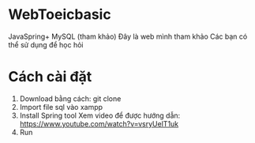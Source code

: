 # WebToeicbasic
JavaSpring+ MySQL (tham khảo)
Đây là web mình tham khảo
Các bạn có thể sử dụng để học hỏi
# Cách cài đặt
1. Download bằng cách:
   git clone  
2. Import file sql vào xampp
3. Install Spring tool
   Xem video để được hướng dẫn: https://www.youtube.com/watch?v=vsryUelT1uk
4. Run
